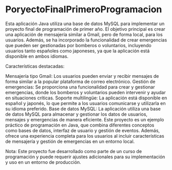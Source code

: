 # PoryectoFinalPrimeroProgramacion
Esta aplicación Java utiliza una base de datos MySQL para implementar un proyecto final de programación de primer año. El objetivo principal es crear una aplicación de mensajería similar a Gmail, pero de forma local, para los usuarios. Además, se ha incorporado la funcionalidad de crear emergencias que pueden ser gestionadas por bomberos o voluntarios, incluyendo usuarios tanto españoles como japoneses, ya que la aplicación está disponible en ambos idiomas.

Características destacadas:

Mensajería tipo Gmail: Los usuarios pueden enviar y recibir mensajes de forma similar a la popular plataforma de correo electrónico.
Gestión de emergencias: Se proporciona una funcionalidad para crear y gestionar emergencias, donde los bomberos y voluntarios pueden intervenir y ayudar en situaciones críticas.
Soporte multilingüe: La aplicación está disponible en español y japonés, lo que permite a los usuarios comunicarse y utilizarla en su idioma preferido.
Base de datos MySQL: La aplicación utiliza una base de datos MySQL para almacenar y gestionar los datos de usuarios, mensajes y emergencias de manera eficiente.
Este proyecto es un ejemplo práctico de programación en Java, que combina diferentes conceptos como bases de datos, interfaz de usuario y gestión de eventos. Además, ofrece una experiencia completa para los usuarios al incluir características de mensajería y gestión de emergencias en un entorno local.

Nota: Este proyecto fue desarrollado como parte de un curso de programación y puede requerir ajustes adicionales para su implementación y uso en un entorno de producción.
